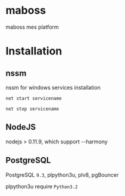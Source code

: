 maboss
======

maboss mes platform


Installation
=======

nssm
----
nssm for windows services installation 


`net start servicename`

`net stop servicename`

NodeJS
----
nodejs > 0.11.9, which support --harmony

PostgreSQL
----------

PostgreSQL `9.3`, plpython3u, plv8, pgBouncer

plpython3u require `Python3.2`